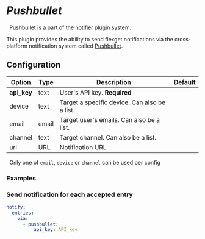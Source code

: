 # *Pushbullet*
<div class="alert alert-success" role="info">
  
  <span class="glyphicon glyphicon glyphicon-cog"></span>
  &nbsp; Pushbullet is a part of the [notifier](/Plugins/Notifiers) plugin system.
</div>

This plugin provides the ability to send flexget notifications via the cross-platform notification system called [Pushbullet](https://www.pushbullet.com/).

## Configuration

| Option |Type|  Description | Default |
| --- | ---| --- |---|
| **api_key**| text| User's API key. **Required**|
|device|text|Target a specific device. Can also be a list. 
|email|email|Target user's emails. Can also be a list. 
|channel|text|Target channel. Can also be a list. 
|url|URL|Notification URL | 

<div class="alert alert-info" role="info">
  
  <span class="glyphicon glyphicon-info-sign"></span>
  &nbsp; Only one of `email`, `device` or `channel` can be used per config
</div>

### Examples


### Send notification for each accepted entry
```yaml
notify:
  entries:
    via:
      - pushbullet:
          api_key: API_key
```


